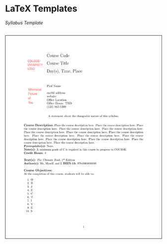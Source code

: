 # LaTeX Templates

###### Syllabus Template
<a href="./LateX_syllabus_template/"><img src = "LaTeX_syllabus_template/syllabus_template.pdf" alt = "Syllabus Template" width="640" border="1" hspace="0" vspace="0"></a>